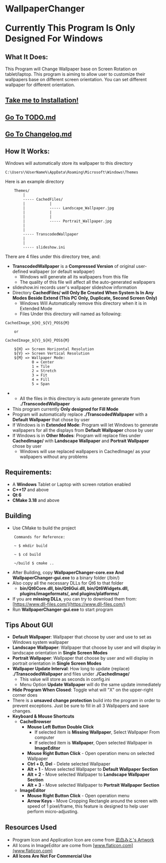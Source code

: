 # WallpaperChanger


<span style="font-size:2em;">

**Currently This Program Is Only Designed For Windows**

</span>


## What It Does:

This Program will Change Wallpaper base on Screen Rotation on tablet/laptop. This program is aiming to allow user to customize their wallpapers base on different screen orientation. You can set different wallpaper for different orientation.

## [**Take me to Installation!**](#Requirements)

## [**Go To TODO.md**](TODO.md)

## [**Go To Changelog.md**](Changelog.md)


## How It Works:

Windows will automatically store its wallpaper to this directory
```
C:\Users\%UserName%\AppData\Roaming\Microsoft\Windows\Themes
```
Here is an example directory
```
    Themes/
        |
        ----- CachedFiles/
        |           |
        |           ----- Landscape_Wallpaper.jpg
        |           |
        |           |
        |           ----- Portrait_Wallpaper.jpg
        |
        |
        ----- TranscodedWallpaper
        |
        |
        ----- slideshow.ini
```
There are 4 files under this directory tree, and:
* **TranscodedWallpaper** is a **Compressed Version** of original user-defined wallpaper (or default wallpaper)
  * Windows will generate all its wallpapers from this file
  * The quality of this file will affect all the auto-generated wallpapers 
* slideshow.ini records user's wallpaper slideshow information
* Directory **CachedFiles/ will Only Be Created When System Is In Any Modes Beside Extend (This PC Only, Duplicate, Second Screen Only)**
  * Windows Will Automatically remove this directory when it is in Extended Mode
  * Files Under this directory will named as following:

```
CachedImage_${H}_${V}_POS${M}
    
    or
    
CachedImage_${V}_${H}_POS${M}

    ${H} => Screen Horizontal Resolution
    ${V} => Screen Vertical Resolution
    ${M} => Wallpaper Mode:
            0 = Center
            1 = Tile
            2 = Stretch
            3 = Fit
            4 = Fill
            5 = Span
```
* * All the files in this directory is auto generate generate from **./TranscodedWallpaper**
* This program currently **Only designed for Fill Mode**
* Program will automatically replace **./TranscodedWallpaper** with a **Default Wallpaper** that chose by user
* If Windows is in **Extended Mode**: Program will let Windows to generate wallpapers for all the displays from **Default Wallpaper** chose by user
* If Windows is in **Other Modes**: Program will replace files under **CachedImage/** with **Landscape Wallpaper** and **Portrait Wallpaper** chose by user
  * Windows will use replaced wallpapers in CachedImage/ as your wallpapers without any problems


## Requirements:

* A **Windows** Tablet or Laptop with screen rotation enabled
* **C++17** and above
* **Qt 6**
* **CMake 3.18** and above


## Building

* Use CMake to build the project
```
    Commands for Reference:
    
    ~ $ mkdir build 
    
    ~ $ cd build 
    
    ~/build $ cmake .. 
```
* After Building, copy **WallpaperChanger-core.exe And WallpaperChanger-gui.exe** to a binary folder (/bin/)
* Also copy all the necessary DLLs for Qt6 to that folder
  * **bin/Qt6Core.dll, bin/Qt6Gui.dll, bin/Qt6Widgets.dll, plugins/imageformats/, and plugins/platforms/**
* If you are **missing DLLs**, you can try to download them from: [https://www.dll-files.com/](https://www.dll-files.com/) 
* Run **WallpaperChanger-gui.exe** to start program


## Tips About GUI

* **Default Wallpaper**: Wallpaper that choose by user and use to set as Windows system wallpaper
* **Landscape Wallpaper**: Wallpaper that choose by user and will display in landscape orientation in **Single Screen Modes**
* **Portrait Wallpaper**: Wallpaper that choose by user and will display in portrait orientation in **Single Screen Modes**
* **Wallpaper Update Interval**: How long to update (replace) **./TranscodedWallpaper** and files under **./CachedImage/**
  * This value will store as seconds in config.ini
  * Menu Option **Update Wallpaper** will do the same update immediately
* **Hide Program When Closed**: Toggle what will "X" on the upper-right corner does
* There is a **unsaved change protection** build into the program in order to prevent exceptions. Just be sure to fill in all 3 Wallpapers and save changes.
* **Keyboard & Mouse Shortcuts**
  * **CacheBrowser**
    * **Mouse Left Button Double Click**
      * If selected item is **Missing Wallpaper**, Select Wallpaper From computer
      * If selected item is **Wallpaper**, Open selected Wallpaper in **ImageEditor**
    * **Mouse Right Button Click** - Open operation menu on selected Wallpaper
    * **Ctrl + D, Del** - Delete selected Wallpaper
    * **Alt + 1** - Move selected Wallpaper to **Default Wallpaper Section**
    * **Alt + 2** - Move selected Wallpaper to **Landscape Wallpaper Section**
    * **Alt + 3** - Move selected Wallpaper to **Portrait Wallpaper Section**
  * **ImageEditor**
    * **Mouse Right Button Click** - Open operation menu
    * **Arrow Keys** - Move Cropping Rectangle around the screen with speed of 1 pixel/frame, this feature is designed to help user perform  micro-adjusting.


## Resources Used

* Program Icon and Application Icon are come from [凪白みと's Artwork](https://www.pixiv.net/artworks/70352399)
* All Icons in ImageEditor are come from [www.flaticon.com](www.flaticon.com)
* **All Icons Are Not For Commercial Use**

